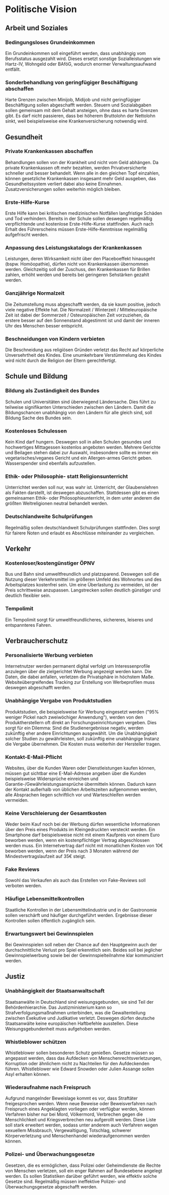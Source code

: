 # Politische Vision

## Arbeit und Soziales

### Bedingungsloses Grundeinkommen

Ein Grundeinkommen soll eingeführt werden, dass unabhängig vom Berufsstatus ausgezahlt wird.
Dieses ersetzt sonstige Sozialleistungen wie Hartz-IV, Wohngeld oder BAföG, wodurch enormer Verwaltungsaufwand entfällt.

### Sonderbehandlung von geringfügiger Beschäftigung abschaffen

Harte Grenzen zwischen Minijob, Midijob und nicht geringfügiger Beschäftigung sollen abgeschafft werden.
Steuern und Sozialabgaben sollen gemeinsam mit dem Gehalt ansteigen, ohne dass es harte Grenzen gibt.
Es darf nicht passieren, dass bei höherem Bruttolohn der Nettolohn sinkt, weil beispielsweise eine Krankenversicherung notwendig wird.

## Gesundheit

### Private Krankenkassen abschaffen

Behandlungen sollen von der Krankheit und nicht vom Geld abhängen.
Da private Krankenkassen oft mehr bezahlen, werden Privatversicherte schneller und besser behandelt.
Wenn alle in den gleichen Topf einzahlen, können gesetzliche Krankenkassen insgesamt mehr Geld ausgeben, das Gesundheitssystem verliert dabei also keine Einnahmen.
Zusatzversicherungen sollen weiterhin möglich bleiben.

### Erste-Hilfe-Kurse 

Erste Hilfe kann bei kritischen medizinischen Notfällen langfristige Schäden und Tod verhindern.
Bereits in der Schule sollen deswegen regelmäßig verpflichtende und kostenlose Erste-Hilfe-Kurse stattfinden.
Auch nach Erhalt des Führerscheins müssen Erste-Hilfe-Kenntnisse regelmäßig aufgefrischt werden.

### Anpassung des Leistungskatalogs der Krankenkassen

Leistungen, deren Wirksamkeit nicht über den Placeboeffekt hinausgeht (bspw. Homöopathie), dürfen nicht von Krankenkassen übernommen werden.
Gleichzeitig soll der Zuschuss, den Krankenkassen für Brillen zahlen, erhöht werden und bereits bei geringeren Sehstärken gezahlt werden.

### Ganzjährige Normalzeit

Die Zeitumstellung muss abgeschafft werden, da sie kaum positive, jedoch viele negative Effekte hat.
Die Normalzeit / Winterzeit / Mitteleuropäische Zeit ist dabei der Sommerzeit / Osteuropäischen Zeit vorzuziehen, da erstere besser auf den Sonnenstand abgestimmt ist und damit der inneren Uhr des Menschen besser entspricht.

### Beschneidungen von Kindern verbieten

Die Beschneidung aus religiösen Gründen verletzt das Recht auf körperliche Unversehrtheit des Kindes.
Eine unumkehrbare Verstümmelung des Kindes wird nicht durch die Religion der Eltern gerechtfertigt.

## Schule und Bildung

### Bildung als Zuständigkeit des Bundes

Schulen und Universitäten sind überwiegend Ländersache.
Dies führt zu teilweise signifikanten Unterschieden zwischen den Ländern.
Damit die Bildungschancen unabhängig von den Ländern für alle gleich sind, soll Bildung Sache des Bundes sein.

### Kostenloses Schulessen

Kein Kind darf hungern.
Deswegen soll in allen Schulen gesundes und hochwertiges Mittagessen kostenlos angeboten werden.
Mehrere Gerichte und Beilagen stehen dabei zur Auswahl, insbesondere sollte es immer ein vegetarisches/veganes Gericht und ein Allergen-armes Gericht geben.
Wasserspender sind ebenfalls aufzustellen.

### Ethik- oder Philosophie- statt Religionsunterricht

Unterrichtet werden soll nur, was wahr ist.
Unterricht, der Glaubenslehren als Fakten darstellt, ist deswegen abzuschaffen.
Stattdessen gibt es einen gemeinsamen Ethik- oder Philosophieunterricht, in dem unter anderem die größten Weltreligionen neutral behandelt werden.

### Deutschlandweite Schulprüfungen

Regelmäßig sollen deutschlandweit Schulprüfungen stattfinden.
Dies sorgt für fairere Noten und erlaubt es Abschlüsse miteinander zu vergleichen.

## Verkehr

### Kostenloser/kostengünstiger ÖPNV

Bus und Bahn sind umweltfreundlich und platzsparend.
Deswegen soll die Nutzung dieser Verkehrsmittel im größeren Umfeld des Wohnortes und des Arbeitsplatzes kostenfrei sein.
Um eine Überlastung zu vermeiden, ist der Preis schrittweise anzupassen.
Langstrecken sollen deutlich günstiger und deutlich flexibler sein.

### Tempolimit

Ein Tempolimit sorgt für umweltfreundlicheres, sichereres, leiseres und entspannteres Fahren.

## Verbraucherschutz

### Personalisierte Werbung verbieten

Internetnutzer werden permanent digital verfolgt um Interessenprofile anzulegen über die zielgerichtet Werbung angezeigt werden kann.
Die Daten, die dabei anfallen, verletzen die Privatsphäre in höchstem Maße.
Websiteübergreifendes Tracking zur Erstellung von Werbeprofilen muss deswegen abgeschafft werden.

### Unabhängige Vergabe von Produktstudien

Produktstudien, die beispielsweise für Werbung eingesetzt werden ("95% weniger Pickel nach zweiwöchiger Anwendung"), werden von den Produktherstellern oft direkt an Forschungseinrichtungen vergeben.
Dies sorgt für ein Dilemma: Sind die Studienergebnisse negativ, werden zukünftig eher andere Einrichtungen ausgewählt.
Um die Unabhängigkeit solcher Studien zu gewährleisten, soll zukünftig eine unabhängige Instanz die Vergabe übernehmen.
Die Kosten muss weiterhin der Hersteller tragen.

### Kontakt-E-Mail-Pflicht

Websites, über die Kunden Waren oder Dienstleistungen kaufen können, müssen gut sichtbar eine E-Mail-Adresse angeben über die Kunden beispielsweise Widersprüche einreichen und Garantie-/Gewährleistungsansprüche übermitteln können.
Dadurch kann der Kontakt außerhalb von üblichen Arbeitszeiten aufgenommen werden, alle Absprachen liegen schriftlich vor und Warteschleifen werden vermeiden.

### Keine Verschleierung der Gesamtkosten

Weder beim Kauf noch bei der Werbung dürfen wesentliche Informationen über den Preis eines Produkts im Kleingedruckten versteckt werden.
Ein Smartphone darf beispielsweise nicht mit einem Kaufpreis von einem Euro beworben werden, wenn ein kostenpflichtiger Vertrag abgeschlossen werden muss.
Ein Internetvertrag darf nicht mit monatlichen Kosten von 10€ beworben werden, wenn der Preis nach 3 Monaten während der Mindestvertragslaufzeit auf 35€ steigt.

### Fake Reviews

Sowohl das Verkaufen als auch das Erstellen von Fake-Reviews soll verboten werden.

### Häufige Lebensmittelkontrollen

Staatliche Kontrollen in der Lebensmittelindustrie und in der Gastronomie sollen verschärft und häufiger durchgeführt werden.
Ergebnisse dieser Kontrollen sollen öffentlich zugänglich sein.

### Erwartungswert bei Gewinnspielen

Bei Gewinnspielen soll neben der Chance auf den Hauptgewinn auch der durchschnittliche Verlust pro Spiel erkenntlich sein.
Beides soll bei jeglicher Gewinnspielwerbung sowie bei der Gewinnspielteilnahme klar kommuniziert werden.

## Justiz

### Unabhängigkeit der Staatsanwaltschaft

Staatsanwälte in Deutschland sind weisungsgebunden, sie sind Teil der Behördenhierarchie.
Das Justizministerium kann so Strafverfolgungsmaßnahmen unterbinden, was die Gewaltenteilung zwischen Exekutive und Judikative verletzt.
Deswegen dürfen deutsche Staatsanwälte keine europäischen Haftbefehle ausstellen.
Diese Weisungsgebundenheit muss aufgehoben werden.

### Whistleblower schützen

Whistleblower sollen besonderen Schutz genießen.
Gesetze müssen so angepasst werden, dass das Aufdecken von Menschenrechtsverletzungen, Korruption oder ähnlichem nicht zu Nachteilen für den Aufdeckenden führen.
Whistleblower wie Edward Snowden oder Julien Assange sollen Asyl erhalten können.

### Wiederaufnahme nach Freispruch

Aufgrund mangelnder Beweislage kommt es vor, dass Straftäter freigesprochen werden.
Wenn neue Beweise oder Beweisverfahren nach Freispruch eines Angeklagten vorliegen oder verfügbar werden, können Verfahren bisher nur bei Mord, Völkermord, Verbrechen gegen die Menschlichkeit und Kriegsverbrechen neu aufgerollt werden.
Diese Liste soll stark erweitert werden, sodass unter anderem auch Verfahren wegen sexuellem Missbrauch, Vergewaltigung, Totschlag, schwerer Körperverletzung und Menschenhandel wiederaufgenommen werden können.

### Polizei- und Überwachungsgesetze

Gesetzen, die es ermöglichen, dass Polizei oder Geheimdienste die Rechte von Menschen verletzen, soll ein enger Rahmen auf Bundesebene angelegt werden.
Es sollen Statistiken darüber geführt werden, wie effektiv solche Gesetze sind.
Regelmäßig müssen ineffektive Polizei- und Überwachungsgesetze abgeschafft werden.
